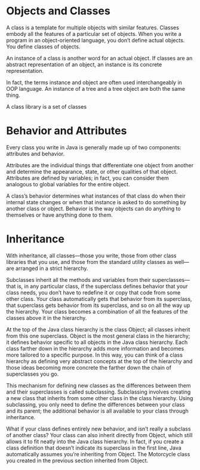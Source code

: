 # Objects and Classes

A class is a template for multiple objects with similar features. Classes embody all the
features of a particular set of objects. When you write a program in an object-oriented language, you don’t define actual objects. You
define classes of objects.

An instance of a class is another word for an actual object. If classes are an abstract
representation of an object, an instance is its concrete representation.

In fact, the terms instance and object are often used interchangeably in OOP language. An
instance of a tree and a tree object are both the same thing.

A class library is a set of classes

# Behavior and Attributes

Every class you write in Java is generally made up of two components: attributes and behavior.

Attributes are the individual things that differentiate one object from another and determine the
appearance, state, or other qualities of that object. Attributes are defined by variables; in fact, you can consider them analogous to global variables
for the entire object.

A class’s behavior determines what instances of that class do when their internal state changes
or when that instance is asked to do something by another class or object. Behavior is the way
objects can do anything to themselves or have anything done to them.

# Inheritance

With inheritance, all classes—those you write, those from other class libraries that you use,
and those from the standard utility classes as well—are arranged in a strict hierarchy.

Subclasses inherit all the methods and variables from their superclasses—that is, in any particular
class, if the superclass defines behavior that your class needs, you don’t have to redefine it or copy
that code from some other class. Your class automatically gets that behavior from its superclass,
that superclass gets behavior from its superclass, and so on all the way up the hierarchy. Your
class becomes a combination of all the features of the classes above it in the hierarchy.

At the top of the Java class hierarchy is the class Object; all classes inherit from this one superclass.
Object is the most general class in the hierarchy; it defines behavior specific to all objects in the
Java class hierarchy. Each class farther down in the hierarchy adds more information and
becomes more tailored to a specific purpose. In this way, you can think of a class hierarchy as defining very abstract concepts at the top of the hierarchy and those ideas becoming more
concrete the farther down the chain of superclasses you go.

This mechanism for defining new classes as the
differences between them and their superclasses is called subclassing. Subclassing involves creating a new class that inherits from some other class in the class
hierarchy. Using subclassing, you only need to define the differences between your class
and its parent; the additional behavior is all available to your class through inheritance.

What if your class defines entirely new behavior, and isn’t really a subclass of another class? Your
class can also inherit directly from Object, which still allows it to fit neatly into the Java class
hierarchy. In fact, if you create a class definition that doesn’t indicate its superclass in the first
line, Java automatically assumes you’re inheriting from Object. The Motorcycle class you created
in the previous section inherited from Object.
